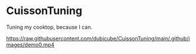 # CuissonTuning
Tuning my cooktop, because I can.


https://raw.githubusercontent.com/dubicube/CuissonTuning/main/.github/images/demo0.mp4